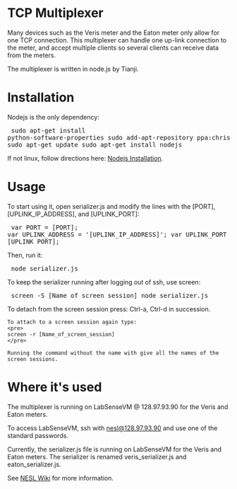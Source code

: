 TCP Multiplexer
===============

Many devices such as the Veris meter and the Eaton meter only allow for one TCP connection. This multiplexer can handle one up-link connection to the meter, and accept multiple clients so several clients can receive data from the meters.

The multiplexer is written in node.js by Tianji. 

Installation
============
Nodejs is the only dependency:
	<pre>
	sudo apt-get install python-software-properties
	sudo add-apt-repository ppa:chris-lea/node.js
	sudo apt-get update
	sudo apt-get install nodejs
	</pre>
	
If not linux, follow directions here: [Nodejs Installation](http://nodejs.org/download/).

Usage
======
To start using it, open serializer.js and modify the lines with the [PORT], [UPLINK_IP_ADDRESS], and [UPLINK_PORT]:
	<pre>
		var PORT = [PORT];
		var UPLINK_ADDRESS = '[UPLINK_IP_ADDRESS]';
		var UPLINK_PORT = [UPLINK_PORT];
	</pre>

Then, run it:
	<pre>
	node serializer.js
	</pre>

To keep the serializer running after logging out of ssh, use screen:
	<pre>
	screen -S [Name_of_screen_session]
	node serializer.js
	</pre>
	To detach from the screen session press: Ctrl-a, Ctrl-d in succession. 
	
	To attach to a screen session again type:
	<pre>
	screen -r [Name_of_screen_session]
	</pre>

	Running the command without the name with give all the names of the screen sessions.

Where it's used
==============

The multiplexer is running on LabSenseVM @ 128.97.93.90 for the Veris and Eaton meters.

To access LabSenseVM, ssh with nesl@128.97.93.90 and use one of the standard passwords.

Currently, the serializer.js file is running on LabSenseVM for the Veris and Eaton meters. The serializer is renamed veris_serializer.js and eaton_serializer.js. 

See [NESL Wiki](https://sites.google.com/a/nesl.info/internal/resources/power-panel-monitor) for more information.
